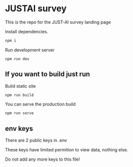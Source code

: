 # JUSTAI survey
This is the repo for the JUST-AI survey landing page

Install dependencies.
```bash
npm i 
```
Run development server
```bash
npm run dev
```

## If you want to build just run 
Build static site
```bash
npm run build
```

You can serve the production build
```bash
npm run serve
```


## env keys
There are 2 public keys in .env

These keys have limited permition to view data, nothing else.

Do not add any more keys to this file!



